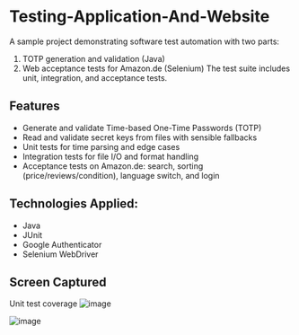 # Testing-Application-And-Website
A sample project demonstrating software test automation with two parts:
1. TOTP generation and validation (Java)
2. Web acceptance tests for Amazon.de (Selenium)
The test suite includes unit, integration, and acceptance tests.

## Features
* Generate and validate Time-based One-Time Passwords (TOTP)
* Read and validate secret keys from files with sensible fallbacks
* Unit tests for time parsing and edge cases
* Integration tests for file I/O and format handling
* Acceptance tests on Amazon.de: search, sorting (price/reviews/condition), language switch, and login

## Technologies Applied:
* Java 
* JUnit
* Google Authenticator
* Selenium WebDriver

## Screen Captured
Unit test coverage
![image](https://github.com/Abdirizak264/Testing-Application-And-Website/assets/115321486/17bae749-cce1-4d09-9c2c-9bcc9010c363)

![image](https://github.com/Abdirizak264/Testing-Application-And-Website/assets/115321486/1e36d613-849b-4e82-b276-3bc6907dc393)




